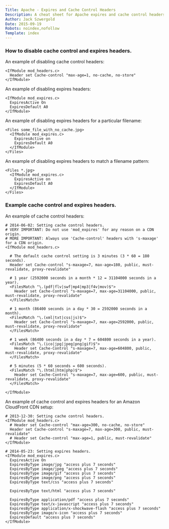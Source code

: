 ```yaml
---
Title: Apache - Expires and Cache Control Headers
Description: A cheat sheet for Apache expires and cache control headers.
Author: Jack Szwergold
Date: 2015-09-19
Robots: noindex,nofollow
Template: index
---
```


### How to disable cache control and expires headers.

An example of disabling cache control headers:

    <IfModule mod_headers.c>
      Header set Cache-control "max-age=1, no-cache, no-store"
    </IfModule>

An example of disabling expires headers:

    <IfModule mod_expires.c>
      ExpiresActive On
      ExpiresDefault A0
    </IfModule>

An example of disabling expires headers for a particular filename:

    <Files some_file_with_no_cache.jpg>
      <IfModule mod_expires.c>
        ExpiresActive on
        ExpiresDefault A0
      </IfModule>
    </Files>

An example of disabling expires headers to match a filename pattern:

    <Files *.jpg>
      <IfModule mod_expires.c>
        ExpiresActive on
        ExpiresDefault A0
      </IfModule>
    </Files>

### Example cache control and expires headers.

An example of cache control headers:

    # 2014-06-02: Setting cache control headers.
    # VERY IMPORTANT: Do not use 'mod_expires' for any reason on a CDN origin.
    # MORE IMPORTANT: Always use 'Cache-control' headers with 's-maxage' for a CDN origin.
    <IfModule mod_headers.c>

      # The default cache control setting is 3 minutes (3 * 60 = 180 seconds).
      Header set Cache-control "s-maxage=7, max-age=180, public, must-revalidate, proxy-revalidate"

      # 1 year (2592000 seconds in a month * 12 = 31104000 seconds in a year).
      <FilesMatch "\.(pdf|flv|swf|mp4|mp3|f4v|mov)$">
        Header set Cache-Control "s-maxage=7, max-age=31104000, public, must-revalidate, proxy-revalidate"
      </FilesMatch>

      # 1 month (86400 seconds in a day * 30 = 2592000 seconds in a month).
      <FilesMatch "\.(xml|txt|css|js)$">
        Header set Cache-Control "s-maxage=7, max-age=2592000, public, must-revalidate, proxy-revalidate"
      </FilesMatch>

      # 1 week (86400 seconds in a day * 7 = 604800 seconds in a year).
      <FilesMatch "\.(ico|jpg|jpeg|png|gif)$">
        Header set Cache-Control "s-maxage=7, max-age=604800, public, must-revalidate, proxy-revalidate"
      </FilesMatch>

      # 5 minutes (5 * 60 seconds = 600 seconds).
      <FilesMatch "\.(html|htm|php)$">
        Header set Cache-Control "s-maxage=7, max-age=600, public, must-revalidate, proxy-revalidate"
      </FilesMatch>

    </IfModule>

An example of cache control and expires headers for an Amazon CloudFront CDN setup:

    # 2013-12-30: Setting cache control headers.
    <IfModule mod_headers.c>
      # Header set Cache-control "max-age=300, no-cache, no-store"
      Header set Cache-control "s-maxage=7, max-age=300, public, must-revalidate"
      # Header set Cache-control "max-age=1, public, must-revalidate"
    </IfModule>

    # 2014-05-23: Setting expires headers.
    <IfModule mod_expires.c>
      ExpiresActive On
      ExpiresByType image/jpg "access plus 7 seconds"
      ExpiresByType image/jpeg "access plus 7 seconds"
      ExpiresByType image/gif "access plus 7 seconds"
      ExpiresByType image/png "access plus 7 seconds"
      ExpiresByType text/css "access plus 7 seconds"

      ExpiresByType text/html "access plus 7 seconds"

      ExpiresByType application/pdf "access plus 7 seconds"
      ExpiresByType text/x-javascript "access plus 7 seconds"
      ExpiresByType application/x-shockwave-flash "access plus 7 seconds"
      ExpiresByType image/x-icon "access plus 7 seconds"
      ExpiresDefault "access plus 7 seconds"
    </IfModule>
